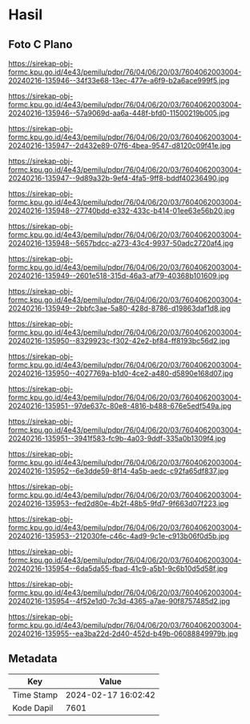 # Hasil

## Foto C Plano

https://sirekap-obj-formc.kpu.go.id/4e43/pemilu/pdpr/76/04/06/20/03/7604062003004-20240216-135946--34f33e68-13ec-477e-a6f9-b2a6ace999f5.jpg

https://sirekap-obj-formc.kpu.go.id/4e43/pemilu/pdpr/76/04/06/20/03/7604062003004-20240216-135946--57a9069d-aa6a-448f-bfd0-11500219b005.jpg

https://sirekap-obj-formc.kpu.go.id/4e43/pemilu/pdpr/76/04/06/20/03/7604062003004-20240216-135947--2d432e89-07f6-4bea-9547-d8120c09f41e.jpg

https://sirekap-obj-formc.kpu.go.id/4e43/pemilu/pdpr/76/04/06/20/03/7604062003004-20240216-135947--9d89a32b-9ef4-4fa5-9ff8-bddf40236490.jpg

https://sirekap-obj-formc.kpu.go.id/4e43/pemilu/pdpr/76/04/06/20/03/7604062003004-20240216-135948--27740bdd-e332-433c-b414-01ee63e56b20.jpg

https://sirekap-obj-formc.kpu.go.id/4e43/pemilu/pdpr/76/04/06/20/03/7604062003004-20240216-135948--5657bdcc-a273-43c4-9937-50adc2720af4.jpg

https://sirekap-obj-formc.kpu.go.id/4e43/pemilu/pdpr/76/04/06/20/03/7604062003004-20240216-135949--2601e518-315d-46a3-af79-40368b101609.jpg

https://sirekap-obj-formc.kpu.go.id/4e43/pemilu/pdpr/76/04/06/20/03/7604062003004-20240216-135949--2bbfc3ae-5a80-428d-8786-d19863daf1d8.jpg

https://sirekap-obj-formc.kpu.go.id/4e43/pemilu/pdpr/76/04/06/20/03/7604062003004-20240216-135950--8329923c-f302-42e2-bf84-ff8193bc56d2.jpg

https://sirekap-obj-formc.kpu.go.id/4e43/pemilu/pdpr/76/04/06/20/03/7604062003004-20240216-135950--4027769a-b1d0-4ce2-a480-d5890e168d07.jpg

https://sirekap-obj-formc.kpu.go.id/4e43/pemilu/pdpr/76/04/06/20/03/7604062003004-20240216-135951--97de637c-80e8-4816-b488-676e5edf549a.jpg

https://sirekap-obj-formc.kpu.go.id/4e43/pemilu/pdpr/76/04/06/20/03/7604062003004-20240216-135951--3941f583-fc9b-4a03-9ddf-335a0b1309f4.jpg

https://sirekap-obj-formc.kpu.go.id/4e43/pemilu/pdpr/76/04/06/20/03/7604062003004-20240216-135952--6e3dde59-8f14-4a5b-aedc-c92fa65df837.jpg

https://sirekap-obj-formc.kpu.go.id/4e43/pemilu/pdpr/76/04/06/20/03/7604062003004-20240216-135953--fed2d80e-4b2f-48b5-9fd7-9f663d07f223.jpg

https://sirekap-obj-formc.kpu.go.id/4e43/pemilu/pdpr/76/04/06/20/03/7604062003004-20240216-135953--212030fe-c46c-4ad9-9c1e-c913b06f0d5b.jpg

https://sirekap-obj-formc.kpu.go.id/4e43/pemilu/pdpr/76/04/06/20/03/7604062003004-20240216-135954--6da5da55-fbad-41c9-a5b1-9c6b10d5d58f.jpg

https://sirekap-obj-formc.kpu.go.id/4e43/pemilu/pdpr/76/04/06/20/03/7604062003004-20240216-135954--4f52e1d0-7c3d-4365-a7ae-90f8757485d2.jpg

https://sirekap-obj-formc.kpu.go.id/4e43/pemilu/pdpr/76/04/06/20/03/7604062003004-20240216-135955--ea3ba22d-2d40-452d-b49b-06088849979b.jpg


## Metadata

| Key        | Value               |
| ---------- | ------------------- |
| Time Stamp | 2024-02-17 16:02:42 |
| Kode Dapil | 7601                |



